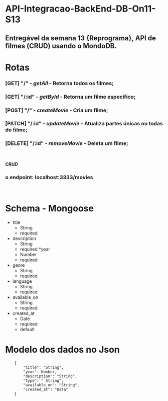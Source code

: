 # API-Integracao-BackEnd-DB-On11-S13
## Entregável da semana 13 {Reprograma}, API de filmes (CRUD) usando o MondoDB.

# Rotas

### [GET] "/" -  _getAll_ - Retorna todos os filmes;

### [GET] "/:id" - _getById_ - Retorna um filme específico;

### [POST] "/" - _createMovie_ - Cria um filme;

### [PATCH] "/:id"  - _updateMovie_ - Atualiza partes únicas ou todas do filme;

### [DELETE] "/:id"  - _removeMovie_ - Deleta um filme;

<br>

**_CRUD_**
<br>

### o endpoint: localhost:3333/movies

<br>

# Schema - Mongoose

* title
    - String
    - required 
* description
    - String
    - required
*year
    - Number
    - required
* genre
    - String
    - required
* language
    - String
    - required
* available_on
    - String
    - required
* created_at
    - Date
    - required
    - default

# Modelo dos dados no Json
```
    {
        "title": "String",
        "year": Number,
        "description": "String",
        "type": " String",
        "available_on": "String",
        "created_at": "Data"
    }
```
